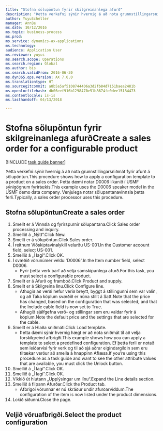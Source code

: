 ```yaml
--- 
title: "Stofna sölupöntun fyrir skilgreinanlega afurð"
description: "Þetta verkefni sýnir hvernig á að nota grunnstillingarsniðmát fyrir afurð á sölupöntun."
author: YuyuScheller
manager: AnnBe
ms.date: 10/12/2016
ms.topic: business-process
ms.prod: 
ms.service: dynamics-ax-applications
ms.technology: 
audience: Application User
ms.reviewer: yuyus
ms.search.scope: Operations
ms.search.region: Global
ms.author: bis
ms.search.validFrom: 2016-06-30
ms.dyn365.ops.version: AX 7.0.0
ms.translationtype: HT
ms.sourcegitcommit: a8b5a5af5108744406a3d2fb84d7151baea2481b
ms.openlocfilehash: db06eef916b1298470e51b8674fc0dee15184473
ms.contentlocale: is-is
ms.lasthandoff: 04/13/2018

---
```

# <a name="create-a-sales-order-for-a-configurable-product"></a><span data-ttu-id="23eef-103">Stofna sölupöntun fyrir skilgreinanlega afurð</span><span class="sxs-lookup"><span data-stu-id="23eef-103">Create a sales order for a configurable product</span></span>

[!INCLUDE [task guide banner](../../includes/task-guide-banner.md)]

<span data-ttu-id="23eef-104">Þetta verkefni sýnir hvernig á að nota grunnstillingarsniðmát fyrir afurð á sölupöntun.</span><span class="sxs-lookup"><span data-stu-id="23eef-104">This procedure shows how to apply a configuration template to a product on a sales order.</span></span> <span data-ttu-id="23eef-105">Þetta dæmi notar D0006 líkanið í USMF sýnigögnum fyrirtækis.</span><span class="sxs-lookup"><span data-stu-id="23eef-105">This example uses the D0006 speaker model in the USMF demo data company.</span></span> <span data-ttu-id="23eef-106">Venjulega notar sölupantanavinnsla þetta ferli.</span><span class="sxs-lookup"><span data-stu-id="23eef-106">Typically, a sales order processor uses this procedure.</span></span>


## <a name="create-a-sales-order"></a><span data-ttu-id="23eef-107">Stofna sölupöntun</span><span class="sxs-lookup"><span data-stu-id="23eef-107">Create a sales order</span></span>
1. <span data-ttu-id="23eef-108">Smellt er á Vinnsla og fyrirspurnir sölupantana.</span><span class="sxs-lookup"><span data-stu-id="23eef-108">Click Sales order processing and inquiry.</span></span>
2. <span data-ttu-id="23eef-109">Smellið á „Nýtt“.</span><span class="sxs-lookup"><span data-stu-id="23eef-109">Click New.</span></span>
3. <span data-ttu-id="23eef-110">Smellt er á sölupöntun.</span><span class="sxs-lookup"><span data-stu-id="23eef-110">Click Sales order.</span></span>
4. <span data-ttu-id="23eef-111">Í reitnum Viðskiptavinalykill velurðu US-001.</span><span class="sxs-lookup"><span data-stu-id="23eef-111">In the Customer account field, select US-001.</span></span> 
5. <span data-ttu-id="23eef-112">Smellið á „Í lagi“.</span><span class="sxs-lookup"><span data-stu-id="23eef-112">Click OK.</span></span>
6. <span data-ttu-id="23eef-113">Í svæðið vörunúmer veldu 'D0006'.</span><span class="sxs-lookup"><span data-stu-id="23eef-113">In the Item number field, select D0006.</span></span>
    * <span data-ttu-id="23eef-114">Fyrir þetta verk þarf að velja samskipanlega afurð.</span><span class="sxs-lookup"><span data-stu-id="23eef-114">For this task, you must select a configurable product.</span></span>  
7. <span data-ttu-id="23eef-115">Smellt er á Afurð og framboð.</span><span class="sxs-lookup"><span data-stu-id="23eef-115">Click Product and supply.</span></span>
8. <span data-ttu-id="23eef-116">Smellt er á Skilgreina línu.</span><span class="sxs-lookup"><span data-stu-id="23eef-116">Click Configure line.</span></span>
    * <span data-ttu-id="23eef-117">Athugið að verði hefur verið breytt, byggt á stillingunni sem var valin, og að Taka köplum svæðið er núna stillt á Satt.</span><span class="sxs-lookup"><span data-stu-id="23eef-117">Note that the price has changed, based on the configuration that was selected, and that the Include cable field is now set to True.</span></span>  
    * <span data-ttu-id="23eef-118">Athugið sjálfgefna verð- og stillingar sem eru valdar fyrir á köplum.</span><span class="sxs-lookup"><span data-stu-id="23eef-118">Note the default price and the settings that are selected for the cable.</span></span>  
9. <span data-ttu-id="23eef-119">Smellt er á Hlaða sniðmáti.</span><span class="sxs-lookup"><span data-stu-id="23eef-119">Click Load template.</span></span>
    * <span data-ttu-id="23eef-120">Þetta dæmi sýnir hvernig hægt er að nota sniðmát til að velja forskilgreind afbrigði.</span><span class="sxs-lookup"><span data-stu-id="23eef-120">This example shows how you can apply a template to select a predefined configuration.</span></span> <span data-ttu-id="23eef-121">Ef þetta ferli er notað sem leiðarvísi fyrir verk og til að sjá aðrar eigindargildin sem eru tiltækar verður að smella á hnappinn Aflæsa.</span><span class="sxs-lookup"><span data-stu-id="23eef-121">If you’re using this procedure as a task guide and want to see the other attribute values that are available, you must click the Unlock button.</span></span>  
10. <span data-ttu-id="23eef-122">Smellið á „Í lagi“.</span><span class="sxs-lookup"><span data-stu-id="23eef-122">Click OK.</span></span>
11. <span data-ttu-id="23eef-123">Smellið á „Í lagi“.</span><span class="sxs-lookup"><span data-stu-id="23eef-123">Click OK.</span></span>
12. <span data-ttu-id="23eef-124">Víkkið út hlutann „Upplýsingar um línu“.</span><span class="sxs-lookup"><span data-stu-id="23eef-124">Expand the Line details section.</span></span>
13. <span data-ttu-id="23eef-125">Smellið á flipann Afurðar.</span><span class="sxs-lookup"><span data-stu-id="23eef-125">Click the Product tab.</span></span>
    * <span data-ttu-id="23eef-126">Afbrigði vörunnar er nú skráður undir afurðarvíddum.</span><span class="sxs-lookup"><span data-stu-id="23eef-126">The configuration of the item is now listed under the product dimensions.</span></span>  
14. <span data-ttu-id="23eef-127">Lokið síðunni.</span><span class="sxs-lookup"><span data-stu-id="23eef-127">Close the page.</span></span>

## <a name="select-the-product-configuration"></a><span data-ttu-id="23eef-128">Veljið vöruafbrigði.</span><span class="sxs-lookup"><span data-stu-id="23eef-128">Select the product configuration</span></span>


